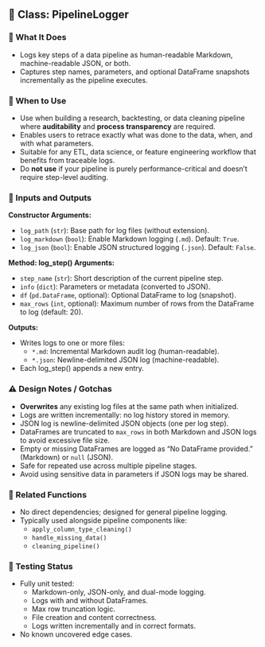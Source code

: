 ## 🧠 Class: PipelineLogger

### 📄 What It Does
- Logs key steps of a data pipeline as human-readable Markdown, machine-readable JSON, or both.
- Captures step names, parameters, and optional DataFrame snapshots incrementally as the pipeline executes.

### 🚦 When to Use
- Use when building a research, backtesting, or data cleaning pipeline where **auditability** and **process transparency** are required.
- Enables users to retrace exactly what was done to the data, when, and with what parameters.
- Suitable for any ETL, data science, or feature engineering workflow that benefits from traceable logs.
- Do **not use** if your pipeline is purely performance-critical and doesn’t require step-level auditing.

### 🔢 Inputs and Outputs

**Constructor Arguments:**
- `log_path` (`str`): Base path for log files (without extension).
- `log_markdown` (`bool`): Enable Markdown logging (`.md`). Default: `True`.
- `log_json` (`bool`): Enable JSON structured logging (`.json`). Default: `False`.

**Method: log_step() Arguments:**
- `step_name` (`str`): Short description of the current pipeline step.
- `info` (`dict`): Parameters or metadata (converted to JSON).
- `df` (`pd.DataFrame`, optional): Optional DataFrame to log (snapshot).
- `max_rows` (`int`, optional): Maximum number of rows from the DataFrame to log (default: 20).

**Outputs:**
- Writes logs to one or more files:
  - `*.md`: Incremental Markdown audit log (human-readable).
  - `*.json`: Newline-delimited JSON log (machine-readable).
- Each log_step() appends a new entry.

### ⚠️ Design Notes / Gotchas
- **Overwrites** any existing log files at the same path when initialized.
- Logs are written incrementally: no log history stored in memory.
- JSON log is newline-delimited JSON objects (one per log step).
- DataFrames are truncated to `max_rows` in both Markdown and JSON logs to avoid excessive file size.
- Empty or missing DataFrames are logged as “No DataFrame provided.” (Markdown) or `null` (JSON).
- Safe for repeated use across multiple pipeline stages.
- Avoid using sensitive data in parameters if JSON logs may be shared.

### 🔗 Related Functions
- No direct dependencies; designed for general pipeline logging.
- Typically used alongside pipeline components like:
  - `apply_column_type_cleaning()`
  - `handle_missing_data()`
  - `cleaning_pipeline()`

### 🧪 Testing Status
- Fully unit tested:
  - Markdown-only, JSON-only, and dual-mode logging.
  - Logs with and without DataFrames.
  - Max row truncation logic.
  - File creation and content correctness.
  - Logs written incrementally and in correct formats.
- No known uncovered edge cases.
